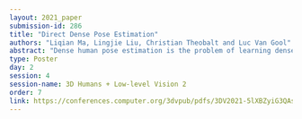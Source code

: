 ```yaml
---
layout: 2021_paper
submission-id: 286
title: "Direct Dense Pose Estimation"
authors: "Liqian Ma, Lingjie Liu, Christian Theobalt and Luc Van Gool"
abstract: "Dense human pose estimation is the problem of learning dense correspondences between RGB images and the surfaces of human bodies, which finds various applications, such as human body reconstruction, human pose transfer, and human action recognition. Prior dense pose estimation methods are all based on Mask R-CNN framework and operate in a top-down manner of first attempting to identify a bounding box for each person and matching dense correspondences in each bounding box. Consequently, these methods lack robustness due to their critical dependence on the Mask R-CNN detection, and the runtime increases drastically as the number of persons in the image increases. We therefore propose a novel alternative method for solving the dense pose estimation problem, called Divide-and-conquer Direct Dense Pose (DDDP). DDDP uses a divide-and-conquer strategy, which first predicts the instance mask and global IUV representation separately and then combines them together. We also propose a simple yet effective 2D temporal-smoothing scheme to alleviate the temporal jitters when dealing with video data. Experiments demonstrate that DDDP overcomes the limitations of previous top-down baseline methods and achieves competitive accuracy. In addition, DDDP is computationally more efficient than previous dense pose estimation methods and it reduces jitters when applied to a video sequence, which is a problem plaguing the previous methods."
type: Poster
day: 2
session: 4
session-name: 3D Humans + Low-level Vision 2
order: 7
link: https://conferences.computer.org/3dvpub/pdfs/3DV2021-5lXBZyiG3QAsRBKXHIjqU8/268800a721/268800a721.pdf
---
```

